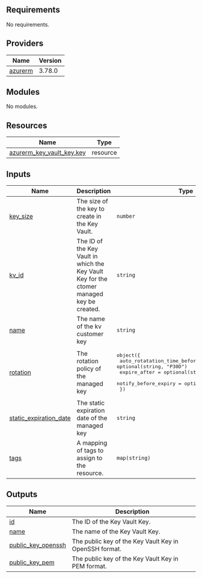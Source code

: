 <!-- BEGIN_TF_DOCS -->
## Requirements

No requirements.

## Providers

| Name | Version |
|------|---------|
| <a name="provider_azurerm"></a> [azurerm](#provider\_azurerm) | 3.78.0 |

## Modules

No modules.

## Resources

| Name | Type |
|------|------|
| [azurerm_key_vault_key.key](https://registry.terraform.io/providers/hashicorp/azurerm/latest/docs/resources/key_vault_key) | resource |

## Inputs

| Name | Description | Type | Default | Required |
|------|-------------|------|---------|:--------:|
| <a name="input_key_size"></a> [key\_size](#input\_key\_size) | The size of the key to create in the Key Vault. | `number` | `4096` | no |
| <a name="input_kv_id"></a> [kv\_id](#input\_kv\_id) | The ID of the Key Vault in which the Key Vault Key for the ctomer managed key be created. | `string` | n/a | yes |
| <a name="input_name"></a> [name](#input\_name) | The name of the kv customer key | `string` | n/a | yes |
| <a name="input_rotation"></a> [rotation](#input\_rotation) | The rotation policy of the managed key | <pre>object({<br>    auto_rotatation_time_before_expiry = optional(string, "P30D")<br>    expire_after                       = optional(string, "P90D")<br>    notify_before_expiry               = optional(string, "P29D")<br>  })</pre> | `null` | no |
| <a name="input_static_expiration_date"></a> [static\_expiration\_date](#input\_static\_expiration\_date) | The static expiration date of the managed key | `string` | `null` | no |
| <a name="input_tags"></a> [tags](#input\_tags) | A mapping of tags to assign to the resource. | `map(string)` | `{}` | no |

## Outputs

| Name | Description |
|------|-------------|
| <a name="output_id"></a> [id](#output\_id) | The ID of the Key Vault Key. |
| <a name="output_name"></a> [name](#output\_name) | The name of the Key Vault Key. |
| <a name="output_public_key_openssh"></a> [public\_key\_openssh](#output\_public\_key\_openssh) | The public key of the Key Vault Key in OpenSSH format. |
| <a name="output_public_key_pem"></a> [public\_key\_pem](#output\_public\_key\_pem) | The public key of the Key Vault Key in PEM format. |
<!-- END_TF_DOCS -->